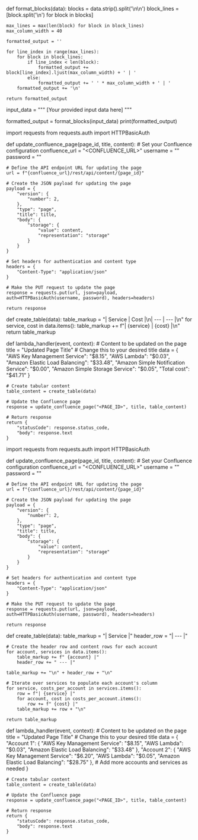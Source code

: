 def format_blocks(data):
    blocks = data.strip().split('\n\n')
    block_lines = [block.split('\n') for block in blocks]
    
    max_lines = max(len(block) for block in block_lines)
    max_column_width = 40
    
    formatted_output = ''
    
    for line_index in range(max_lines):
        for block in block_lines:
            if line_index < len(block):
                formatted_output += block[line_index].ljust(max_column_width) + ' | '
            else:
                formatted_output += ' ' * max_column_width + ' | '
        formatted_output += '\n'
    
    return formatted_output

input_data = """
[Your provided input data here]
"""

formatted_output = format_blocks(input_data)
print(formatted_output)






import requests
from requests.auth import HTTPBasicAuth

def update_confluence_page(page_id, title, content):
    # Set your Confluence configuration
    confluence_url = "<CONFLUENCE_URL>"
    username = "<USERNAME>"
    password = "<PASSWORD>"
    
    # Define the API endpoint URL for updating the page
    url = f"{confluence_url}/rest/api/content/{page_id}"
    
    # Create the JSON payload for updating the page
    payload = {
        "version": {
            "number": 2,
        },
        "type": "page",
        "title": title,
        "body": {
            "storage": {
                "value": content,
                "representation": "storage"
            }
        }
    }
    
    # Set headers for authentication and content type
    headers = {
        "Content-Type": "application/json"
    }
    
    # Make the PUT request to update the page
    response = requests.put(url, json=payload, auth=HTTPBasicAuth(username, password), headers=headers)
    
    return response

def create_table(data):
    table_markup = "| Service | Cost |\n| --- | --- |\n"
    for service, cost in data.items():
        table_markup += f"| {service} | {cost} |\n"
    return table_markup

def lambda_handler(event, context):
    # Content to be updated on the page
    title = "Updated Page Title"  # Change this to your desired title
    data = {
        "AWS Key Management Service": "$8.15",
        "AWS Lambda": "$0.03",
        "Amazon Elastic Load Balancing": "$33.48",
        "Amazon Simple Notification Service": "$0.00",
        "Amazon Simple Storage Service": "$0.05",
        "Total cost": "$41.71"
    }

    # Create tabular content
    table_content = create_table(data)

    # Update the Confluence page
    response = update_confluence_page("<PAGE_ID>", title, table_content)

    # Return response
    return {
        "statusCode": response.status_code,
        "body": response.text
    }







import requests
from requests.auth import HTTPBasicAuth

def update_confluence_page(page_id, title, content):
    # Set your Confluence configuration
    confluence_url = "<CONFLUENCE_URL>"
    username = "<USERNAME>"
    password = "<PASSWORD>"
    
    # Define the API endpoint URL for updating the page
    url = f"{confluence_url}/rest/api/content/{page_id}"
    
    # Create the JSON payload for updating the page
    payload = {
        "version": {
            "number": 2,
        },
        "type": "page",
        "title": title,
        "body": {
            "storage": {
                "value": content,
                "representation": "storage"
            }
        }
    }
    
    # Set headers for authentication and content type
    headers = {
        "Content-Type": "application/json"
    }
    
    # Make the PUT request to update the page
    response = requests.put(url, json=payload, auth=HTTPBasicAuth(username, password), headers=headers)
    
    return response

def create_table(data):
    table_markup = "| Service |"
    header_row = "| --- |"

    # Create the header row and content rows for each account
    for account, services in data.items():
        table_markup += f" {account} |"
        header_row += " --- |"

    table_markup += "\n" + header_row + "\n"

    # Iterate over services to populate each account's column
    for service, costs_per_account in services.items():
        row = f"| {service} |"
        for account, cost in costs_per_account.items():
            row += f" {cost} |"
        table_markup += row + "\n"

    return table_markup

def lambda_handler(event, context):
    # Content to be updated on the page
    title = "Updated Page Title"  # Change this to your desired title
    data = {
        "Account 1": {
            "AWS Key Management Service": "$8.15",
            "AWS Lambda": "$0.03",
            "Amazon Elastic Load Balancing": "$33.48"
        },
        "Account 2": {
            "AWS Key Management Service": "$6.20",
            "AWS Lambda": "$0.05",
            "Amazon Elastic Load Balancing": "$28.75"
        },
        # Add more accounts and services as needed
    }

    # Create tabular content
    table_content = create_table(data)

    # Update the Confluence page
    response = update_confluence_page("<PAGE_ID>", title, table_content)

    # Return response
    return {
        "statusCode": response.status_code,
        "body": response.text
    }






